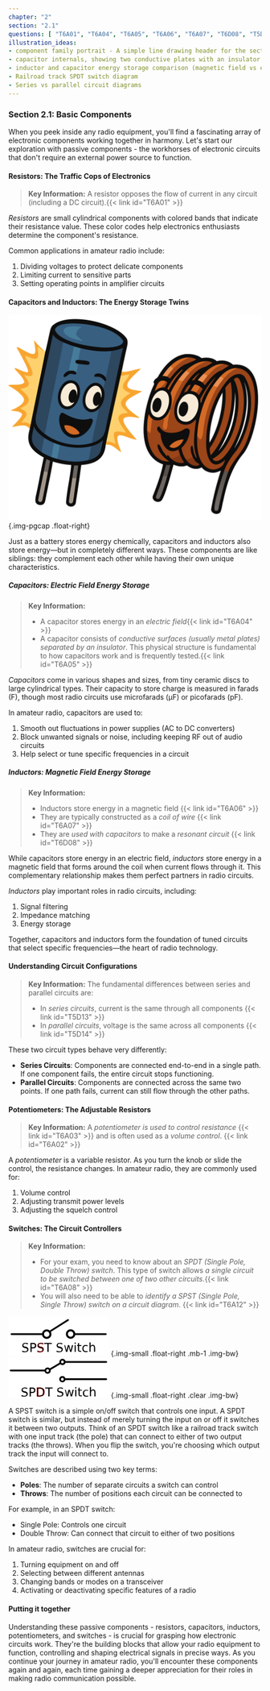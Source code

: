 ```yaml
---
chapter: "2"
section: "2.1"
questions: [ "T6A01", "T6A04", "T6A05", "T6A06", "T6A07", "T6D08", "T5D13", "T5D14", "T6A03", "T6A02", "T6A08", "T6A12" ]
illustration_ideas:
- component family portrait - A simple line drawing header for the section showing the basic components with friendly faces, positioned like a family photo.
- capacitor internals, showing two conductive plates with an insulator
- inductor and capacitor energy storage comparison (magnetic field vs electric field)
- Railroad track SPDT switch diagram
- Series vs parallel circuit diagrams
---
```


### Section 2.1: Basic Components

When you peek inside any radio equipment, you'll find a fascinating array of electronic components working together in harmony. Let's start our exploration with passive components - the workhorses of electronic circuits that don't require an external power source to function.

#### Resistors: The Traffic Cops of Electronics

> **Key Information:** A resistor opposes the flow of current in any circuit (including a DC circuit).{{< link id="T6A01" >}}

*Resistors* are small cylindrical components with colored bands that indicate their resistance value. These color codes help electronics enthusiasts determine the component's resistance. 

Common applications in amateur radio include:
1. Dividing voltages to protect delicate components
2. Limiting current to sensitive parts
3. Setting operating points in amplifier circuits

#### Capacitors and Inductors: The Energy Storage Twins

![Illustration with a cartoon capacitor and inductor, clearly fraternal twins](../../../images/illus/inducticap.svg)
{.img-pgcap .float-right}

Just as a battery stores energy chemically, capacitors and inductors also store energy—but in completely different ways. These components are like siblings: they complement each other while having their own unique characteristics.

##### Capacitors: Electric Field Energy Storage

> **Key Information:**
> - A capacitor stores energy in an *electric field*{{< link id="T6A04" >}}
> - A capacitor consists of *conductive surfaces (usually metal plates) separated by an insulator*. This physical structure is fundamental to how capacitors work and is frequently tested.{{< link id="T6A05" >}}

*Capacitors* come in various shapes and sizes, from tiny ceramic discs to large cylindrical types. Their capacity to store charge is measured in farads (F), though most radio circuits use microfarads (µF) or picofarads (pF).

In amateur radio, capacitors are used to:
1. Smooth out fluctuations in power supplies (AC to DC converters)
2. Block unwanted signals or noise, including keeping RF out of audio circuits
3. Help select or tune specific frequencies in a circuit

##### Inductors: Magnetic Field Energy Storage

> **Key Information:**
> - Inductors store energy in a magnetic field {{< link id="T6A06" >}}
> - They are typically constructed as a *coil of wire* {{< link id="T6A07" >}}
> - They are *used with capacitors* to make a *resonant circuit* {{< link id="T6D08" >}}

While capacitors store energy in an electric field, *inductors* store energy in a magnetic field that forms around the coil when current flows through it. This complementary relationship makes them perfect partners in radio circuits.

*Inductors* play important roles in radio circuits, including:
1. Signal filtering
2. Impedance matching
3. Energy storage

Together, capacitors and inductors form the foundation of tuned circuits that select specific frequencies—the heart of radio technology.

#### Understanding Circuit Configurations

> **Key Information:** The fundamental differences between series and parallel circuits are:
> - In *series circuits*, current is the same through all components {{< link id="T5D13" >}}
> - In *parallel circuits*, voltage is the same across all components {{< link id="T5D14" >}}

These two circuit types behave very differently:
- **Series Circuits**: Components are connected end-to-end in a single path. If one component fails, the entire circuit stops functioning.
- **Parallel Circuits**: Components are connected across the same two points. If one path fails, current can still flow through the other paths.

#### Potentiometers: The Adjustable Resistors

> **Key Information:** A *potentiometer is used to control resistance* {{< link id="T6A03" >}} and is often used as a *volume control*. {{< link id="T6A02" >}}

A *potentiometer* is a variable resistor. As you turn the knob or slide the control, the resistance changes. In amateur radio, they are commonly used for:
1. Volume control
2. Adjusting transmit power levels
3. Adjusting the squelch control

#### Switches: The Circuit Controllers

> **Key Information:**
> * For your exam, you need to know about an *SPDT (Single Pole, Double Throw) switch*. This type of switch allows *a single circuit to be switched between one of two other circuits*.{{< link id="T6A08" >}}
> * You will also need to be able to *identify a SPST (Single Pole, Single Throw) switch on a circuit diagram*. {{< link id="T6A12" >}}

![Diagram of a SPST switch](../../../images/s2-1-spst-switch.svg)
{.img-small .float-right .mb-1 .img-bw}
![Diagram of a SPDT switch](../../../images/s2-1-spdt-switch.svg)
{.img-small .float-right .clear .img-bw}

A SPST switch is a simple on/off switch that controls one input. A SPDT switch is similar, but instead of merely turning the input on or off it switches it between two outputs. Think of an SPDT switch like a railroad track switch with one input track (the pole) that can connect to either of two output tracks (the throws). When you flip the switch, you're choosing which output track the input will connect to.

Switches are described using two key terms:
- **Poles**: The number of separate circuits a switch can control
- **Throws**: The number of positions each circuit can be connected to

For example, in an SPDT switch:
- Single Pole: Controls one circuit
- Double Throw: Can connect that circuit to either of two positions

In amateur radio, switches are crucial for:
1. Turning equipment on and off
2. Selecting between different antennas
3. Changing bands or modes on a transceiver
4. Activating or deactivating specific features of a radio

#### Putting it together

Understanding these passive components - resistors, capacitors, inductors, potentiometers, and switches - is crucial for grasping how electronic circuits work. They're the building blocks that allow your radio equipment to function, controlling and shaping electrical signals in precise ways. As you continue your journey in amateur radio, you'll encounter these components again and again, each time gaining a deeper appreciation for their roles in making radio communication possible.
